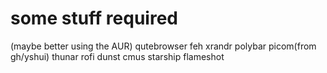 # some stuff required

(maybe better using the AUR)
qutebrowser feh xrandr polybar picom(from gh/yshui) thunar rofi dunst cmus starship flameshot
